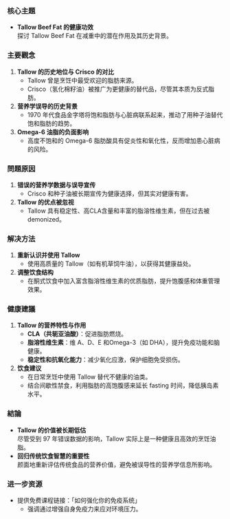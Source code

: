 ### 核心主題
- **Tallow Beef Fat 的健康功效**  
  探讨 Tallow Beef Fat 在减重中的潜在作用及其历史背景。

### 主要觀念
1. **Tallow 的历史地位与 Crisco 的对比**  
   - Tallow 曾是烹饪中最受欢迎的脂肪来源。
   - Crisco（氢化棉籽油）被推广为更健康的替代品，尽管其本质为反式脂肪。
2. **营养学误导的历史背景**  
   - 1970 年代食品金字塔将饱和脂肪与心脏病联系起来，推动了用种子油替代饱和脂肪的趋势。
3. **Omega-6 油脂的负面影响**  
   - 高度不饱和的 Omega-6 脂肪酸具有促炎性和氧化性，反而增加患心脏病的风险。

### 問題原因
1. **错误的营养学数据与误导宣传**  
   - Crisco 和种子油被长期宣传为健康选择，但其实对健康有害。
2. **Tallow 的优点被忽视**  
   - Tallow 具有稳定性、高CLA含量和丰富的脂溶性维生素，但在过去被 demonized。

### 解决方法
1. **重新认识并使用 Tallow**  
   - 使用高质量的 Tallow（如有机草饲牛油），以获得其健康益处。
2. **调整饮食结构**  
   - 在酮式饮食中加入富含脂溶性维生素的优质脂肪，提升饱腹感和体重管理效果。

### 健康建議
1. **Tallow 的营养特性与作用**
   - **CLA（共轭亚油酸）**：促进脂肪燃烧。
   - **脂溶性维生素**：维 A、D、E 和Omega-3（如 DHA），提升免疫功能和脑健康。
   - **稳定性和抗氧化能力**：减少氧化应激，保护细胞免受损伤。
2. **饮食建议**
   - 在日常烹饪中使用 Tallow 替代不健康的油类。
   - 结合间歇性禁食，利用脂肪的高饱腹感来延长 fasting 时间，降低胰岛素水平。

### 結論
- **Tallow 的价值被长期低估**  
  尽管受到 97 年错误数据的影响，Tallow 实际上是一种健康且高效的烹饪油脂。
- **回归传统饮食智慧的重要性**  
  颜面地重新评估传统食品的营养价值，避免被误导性的营养学信息所影响。

### 进一步资源
- 提供免费课程链接：「如何强化你的免疫系统」  
  - 强调通过增强自身免疫力来应对环境压力。
